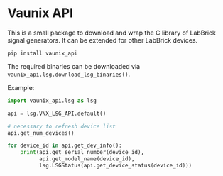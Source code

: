 # Vaunix API

This is a small package to download and wrap the C library of LabBrick signal generators.
It can be extended for other LabBrick devices.

```
pip install vaunix_api
```

The required binaries can be downloaded via `vaunix_api.lsg.download_lsg_binaries()`.

Example:
```python
import vaunix_api.lsg as lsg

api = lsg.VNX_LSG_API.default()

# necessary to refresh device list
api.get_num_devices()

for device_id in api.get_dev_info():
    print(api.get_serial_number(device_id),
          api.get_model_name(device_id),
          lsg.LSGStatus(api.get_device_status(device_id)))
```

